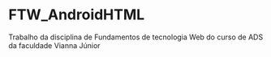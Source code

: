 # FTW_AndroidHTML
Trabalho da disciplina de Fundamentos de tecnologia Web do curso de ADS da faculdade Vianna Júnior 
